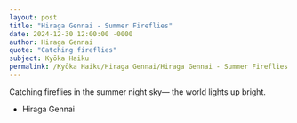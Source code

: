 ```yaml
---
layout: post
title: "Hiraga Gennai - Summer Fireflies"
date: 2024-12-30 12:00:00 -0000
author: Hiraga Gennai
quote: "Catching fireflies"
subject: Kyōka Haiku
permalink: /Kyōka Haiku/Hiraga Gennai/Hiraga Gennai - Summer Fireflies
---
```


Catching fireflies
in the summer night sky—
the world lights up bright.

- Hiraga Gennai
